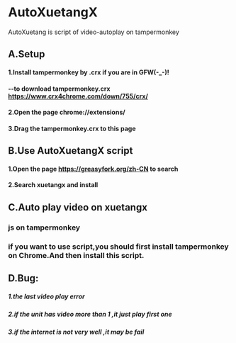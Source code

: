 # AutoXuetangX
AutoXuetang is script of video-autoplay on tampermonkey
## A.Setup
#### 1.Install tampermonkey by .crx if you are in GFW(-_-)!
####   --to download tampermonkey.crx https://www.crx4chrome.com/down/755/crx/ 
#### 2.Open the page chrome://extensions/ 
#### 3.Drag the tampermonkey.crx to this page
## B.Use AutoXuetangX script
#### 1.Open the page https://greasyfork.org/zh-CN to search
#### 2.Search xuetangx and install 
## C.Auto play video on xuetangx
### js on tampermonkey
### if you want to use script,you should first install tampermonkey on Chrome.And then install this script.
## D.Bug:
##### 1.the last video play error
##### 2.if the unit has video more than 1 ,it just play first one
##### 3.if the internet is not very well ,it may be fail
